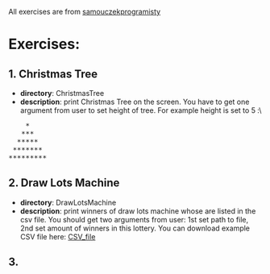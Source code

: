 All exercises are from [samouczekprogramisty](http://www.samouczekprogramisty.pl/strefa-zadaniowa/)
# Exercises:
## 1. Christmas Tree 
- **directory**: ChristmasTree
- **description**: print Christmas Tree on the screen. You have to get one argument from user to set height of tree. For example height is set to 5 :\
<pre>
    *  
   ***  
  *****  
 *******  
*********  
</pre>
## 2. Draw Lots Machine
- **directory**: DrawLotsMachine
- **description**: print winners of draw lots machine whose are listed in the csv file. You should get two arguments from user: 1st set path to file, 2nd set amount of winners in this lottery. You can download example CSV file here: [CSV_file](http://www.samouczekprogramisty.pl/assets/misc/2016/08/22_zadanie_maszyna_losujaca_input.csv)
## 3.

